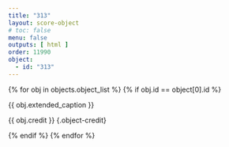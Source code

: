 ```yaml
---
title: "313"
layout: score-object
# toc: false
menu: false
outputs: [ html ]
order: 11990
object:
  - id: "313"
---
```


{% for obj in objects.object_list %}
{% if obj.id == object[0].id %}

{{ obj.extended_caption }}

{{ obj.credit }} {.object-credit}

{% endif %}
{% endfor %}
